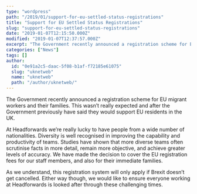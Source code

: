 ```yaml
---
type: "wordpress"
path: "/2019/01/support-for-eu-settled-status-registrations"
title: "Support for EU Settled Status Registrations"
slug: "support-for-eu-settled-status-registrations"
date: "2019-01-07T12:15:50.000Z"
modified: "2019-01-07T12:37:57.000Z"
excerpt: "The Government recently announced a registration scheme for EU migrant workers and their families. This wasn’t really expected and after the Government previously have said they would support EU residents in the UK. At Headforwards we’re really lucky to have people from a wide number of nationalities. Diversity is well recognised in improving the capability …"
categories: ["News"]
tags: []
author:
  id: "0e91a2c5-daac-5f08-b1af-f72185e61075"
  slug: "uknetweb"
  name: "uknetweb"
  path: "/author/uknetweb/"
---
```

The Government recently announced a registration scheme for EU migrant workers and their families. This wasn’t really expected and after the Government previously have said they would support EU residents in the UK.

At Headforwards we’re really lucky to have people from a wide number of nationalities. Diversity is well recognised in improving the capability and productivity of teams. Studies have shown that more diverse teams often scrutinise facts in more detail, remain more objective, and achieve greater levels of accuracy. We have made the decision to cover the EU registration fees for our staff members, and also for their immediate families.

As we understand, this registration system will only apply if Brexit doesn’t get cancelled. Either way though, we would like to ensure everyone working at Headforwards is looked after through these challenging times.
